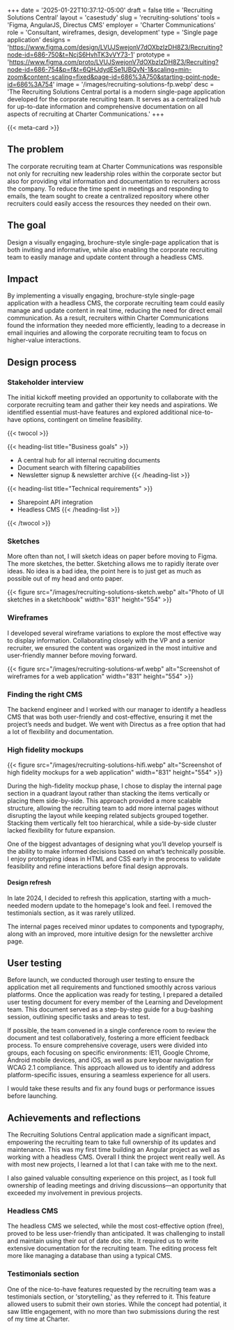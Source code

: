 +++
date = '2025-01-22T10:37:12-05:00'
draft = false
title = 'Recruiting Solutions Central'
layout = 'casestudy'
slug = 'recruiting-solutions'
tools = 'Figma, AngularJS, Directus CMS'
employer = 'Charter Communications'
role = 'Consultant, wireframes, design, development'
type = 'Single page application'
designs = 'https://www.figma.com/design/LVUJSwejonV7dOXbzIzDH8Z3/Recruiting?node-id=686-750&t=NcjS6HvhTK3vVY73-1'
prototype = 'https://www.figma.com/proto/LVUJSwejonV7dOXbzIzDH8Z3/Recruiting?node-id=686-754&p=f&t=6QHJdydESe1UBQyN-1&scaling=min-zoom&content-scaling=fixed&page-id=686%3A750&starting-point-node-id=686%3A754'
image = '/images/recruiting-solutions-fp.webp'
desc = 'The Recruiting Solutions Central portal is a modern single-page application developed for the corporate recruiting team. It serves as a centralized hub for up-to-date information and comprehensive documentation on all aspects of recruiting at Charter Communications.'
+++

{{< meta-card >}}

## The problem

The corporate recruiting team at Charter Communications was responsible not only for recruiting new leadership roles within the corporate sector but also for providing vital information and documentation to recruiters across the company. To reduce the time spent in meetings and responding to emails, the team sought to create a centralized repository where other recruiters could easily access the resources they needed on their own.

## The goal

Design a visually engaging, brochure-style single-page application that is both inviting and informative, while also enabling the corporate recruiting team to easily manage and update content through a headless CMS.

## Impact

By implementing a visually engaging, brochure-style single-page application with a headless CMS, the corporate recruiting team could easily manage and update content in real time, reducing the need for direct email communication. As a result, recruiters within Charter Communications found the information they needed more efficiently, leading to a decrease in email inquiries and allowing the corporate recruiting team to focus on higher-value interactions.

## Design process

### Stakeholder interview

The initial kickoff meeting provided an opportunity to collaborate with the corporate recruiting team and gather their key needs and aspirations. We identified essential must-have features and explored additional nice-to-have options, contingent on timeline feasibility.

{{< twocol >}}

{{< heading-list title="Business goals" >}}

- A central hub for all internal recruiting documents
- Document search with filtering capabilities
- Newsletter signup & newsletter archive
  {{< /heading-list >}}

{{< heading-list title="Technical requirements" >}}

- Sharepoint API integration
- Headless CMS
  {{< /heading-list >}}

{{< /twocol >}}

### Sketches

More often than not, I will sketch ideas on paper before moving to Figma. The more sketches, the better. Sketching allows me to rapidly iterate over ideas. No idea is a bad idea, the point here is to just get as much as possible out of my head and onto paper.

{{< figure src="/images/recruiting-solutions-sketch.webp" alt="Photo of UI sketches in a sketchbook" width="831" height="554" >}}

### Wireframes

I developed several wireframe variations to explore the most effective way to display information. Collaborating closely with the VP and a senior recruiter, we ensured the content was organized in the most intuitive and user-friendly manner before moving forward.

{{< figure src="/images/recruiting-solutions-wf.webp" alt="Screenshot of wireframes for a web application" width="831" height="554" >}}

### Finding the right CMS

The backend engineer and I worked with our manager to identify a headless CMS that was both user-friendly and cost-effective, ensuring it met the project’s needs and budget. We went with Directus as a free option that had a lot of flexibility and documentation.

### High fidelity mockups

{{< figure src="/images/recruiting-solutions-hifi.webp" alt="Screenshot of high fidelity mockups for a web application" width="831" height="554" >}}

During the high-fidelity mockup phase, I chose to display the internal page section in a quadrant layout rather than stacking the items vertically or placing them side-by-side. This approach provided a more scalable structure, allowing the recruiting team to add more internal pages without disrupting the layout while keeping related subjects grouped together. Stacking them vertically felt too hierarchical, while a side-by-side cluster lacked flexibility for future expansion.

One of the biggest advantages of designing what you’ll develop yourself is the ability to make informed decisions based on what’s technically possible. I enjoy prototyping ideas in HTML and CSS early in the process to validate feasibility and refine interactions before final design approvals.

#### Design refresh

In late 2024, I decided to refresh this application, starting with a much-needed modern update to the homepage's look and feel. I removed the testimonials section, as it was rarely utilized.

The internal pages received minor updates to components and typography, along with an improved, more intuitive design for the newsletter archive page.

## User testing

Before launch, we conducted thorough user testing to ensure the application met all requirements and functioned smoothly across various platforms. Once the application was ready for testing, I prepared a detailed user testing document for every member of the Learning and Development team. This document served as a step-by-step guide for a bug-bashing session, outlining specific tasks and areas to test.

If possible, the team convened in a single conference room to review the document and test collaboratively, fostering a more efficient feedback process. To ensure comprehensive coverage, users were divided into groups, each focusing on specific environments: IE11, Google Chrome, Android mobile devices, and iOS, as well as pure keyboar navigation for WCAG 2.1 compliance. This approach allowed us to identify and address platform-specific issues, ensuring a seamless experience for all users.

I would take these results and fix any found bugs or performance issues before launching.

## Achievements and reflections

The Recruiting Solutions Central application made a significant impact, empowering the recruiting team to take full ownership of its updates and maintenance. This was my first time building an Angular project as well as working with a headless CMS. Overall I think the project went really well. As with most new projects, I learned a lot that I can take with me to the next.

I also gained valuable consulting experience on this project, as I took full ownership of leading meetings and driving discussions—an opportunity that exceeded my involvement in previous projects.

### Headless CMS

The headless CMS we selected, while the most cost-effective option (free), proved to be less user-friendly than anticipated. It was challenging to install and maintain using their out of date doc site. It required us to write extensive documentation for the recruiting team. The editing process felt more like managing a database than using a typical CMS.

### Testimonials section

One of the nice-to-have features requested by the recruiting team was a testimonials section, or 'storytelling,' as they referred to it. This feature allowed users to submit their own stories. While the concept had potential, it saw little engagement, with no more than two submissions during the rest of my time at Charter.
